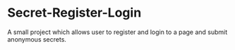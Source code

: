 # Secret-Register-Login
A small project which allows user to register and login to a page and submit anonymous secrets.
